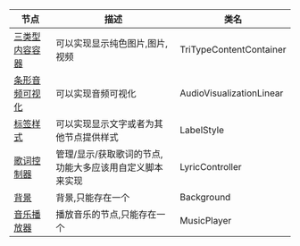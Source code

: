 |节点|描述|类名|
|----|---|----|
|[三类型内容容器](api_tutoral/三类型内容容器.md)|可以实现显示纯色图片,图片,视频|TriTypeContentContainer|
|[条形音频可视化](api_tutoral/条形音频可视化.md)|可以实现音频可视化|AudioVisualizationLinear|
|[标签样式](api_tutoral/标签样式.md)|可以实现显示文字或者为其他节点提供样式|LabelStyle|
|[歌词控制器](api_tutoral/歌词控制器.md)|管理/显示/获取歌词的节点,功能大多应该用自定义脚本来实现|LyricController|
|[背景](api_tutoral/背景.md)|背景,只能存在一个|Background|
|[音乐播放器](api_tutoral/音乐播放器.md)|播放音乐的节点,只能存在一个|MusicPlayer|
